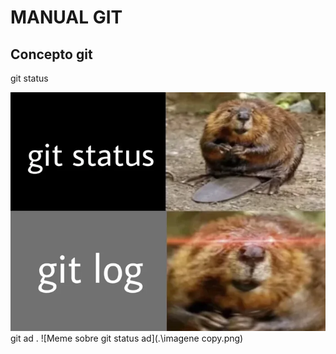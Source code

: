 # MANUAL GIT
## Concepto git 
git status

![Meme sobre git status](./image.png)
git ad . 
![Meme sobre git status ad](.\imagene copy.png)



